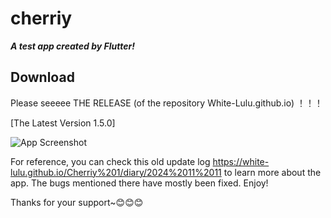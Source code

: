 # cherriy

***A test app created by Flutter!***

## Download

Please seeeee THE RELEASE (of the repository White-Lulu.github.io) ！！！

[The Latest Version 1.5.0]

![App Screenshot](./images/example.png)

For reference, you can check this old update log https://white-lulu.github.io/Cherriy%201/diary/2024%2011%2011 to learn more about the app. The bugs mentioned there have mostly been fixed. Enjoy! 

Thanks for your support~😊😊😊
